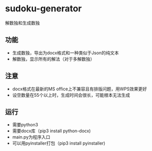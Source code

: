 # sudoku-generator
解数独和生成数独

## 功能
- 生成数独，导出为docx格式和一种类似于Json的纯文本
- 解数独，显示所有的解法（对于多解数独）

## 注意
- docx格式在最新的MS office上不兼容且有排版问题，用WPS效果更好
- 设空数量在55个以上时，生成时间会很长，可能根本无法生成

## 运行
- 需要python3
- 需要docx库（pip3 install python-docx)
- main.py为程序入口
- 可以用pyinstaller打包（pip3 install pyinstaller)
